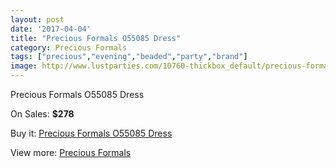 ```yaml
---
layout: post
date: '2017-04-04'
title: "Precious Formals O55085 Dress"
category: Precious Formals
tags: ["precious","evening","beaded","party","brand"]
image: http://www.lustparties.com/10760-thickbox_default/precious-formals-o55085-dress.jpg
---
```

Precious Formals O55085 Dress

On Sales: **$278**
<a href="https://www.lustparties.com/en/precious-formals/3698-precious-formals-o55085-dress.html"><amp-img layout="responsive" width="600" height="600" src="//www.lustparties.com/10760-thickbox_default/precious-formals-o55085-dress.jpg" alt="Precious Formals O55085 Dress 0" /></a>

Buy it: [Precious Formals O55085 Dress](https://www.lustparties.com/en/precious-formals/3698-precious-formals-o55085-dress.html "Precious Formals O55085 Dress")

View more: [Precious Formals](https://www.lustparties.com/en/18-precious-formals "Precious Formals")